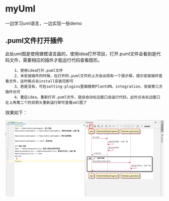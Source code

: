 # myUml
一边学习uml语言，一边实现一些demo

## .puml文件打开插件
此处uml图是使用建模语言画的，使用idea打开项目，打开.puml文件会看到是代码文件，需要相应的插件才能运行代码查看图形。

        1、使用idea打开.puml文件
        2、未安装插件的时候，在打开的.puml文件的上方会出现有一个提示框，提示安装插件查看文件，这时候点击install安装完即可
        3、若是没有，可在setting-plugins里面搜索PlantUML integration，安装第三方插件也可
        4、重启idea，重新打开.puml文件，就会自动右边窗口会运行代码，此时点击右边窗口左上角第二个的双箭头重新运行即可查看uml图了
        
效果如下：

![alt](readme_pic/1.png)